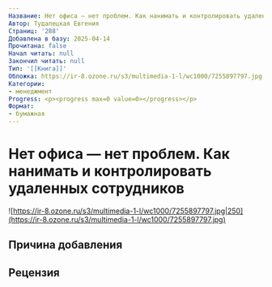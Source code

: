 ```yaml
---
Название: Нет офиса — нет проблем. Как нанимать и контролировать удаленных сотрудников
Автор: Тудалецкая Евгения
Страниц: '288'
Добавлена в базу: 2025-04-14
Прочитана: false
Начал читать: null
Закончил читать: null
Тип: '[[Книга]]'
Обложка: https://ir-8.ozone.ru/s3/multimedia-1-l/wc1000/7255897797.jpg
Категории:
- менеджмент
Progress: <p><progress max=0 value=0></progress></p>
Формат:
- бумажная
---
```

# Нет офиса — нет проблем. Как нанимать и контролировать удаленных сотрудников

![https://ir-8.ozone.ru/s3/multimedia-1-l/wc1000/7255897797.jpg|250](https://ir-8.ozone.ru/s3/multimedia-1-l/wc1000/7255897797.jpg)

## Причина добавления


## Рецензия